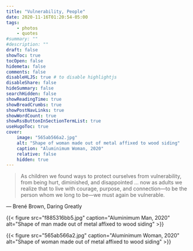 ```yaml
---
title: "Vulnerability, People"
date: 2020-11-16T01:20:54-05:00
tags:
    - photos
    - quotes
#summary: ""
#description: ""
draft: false
showToc: true
tocOpen: false
hidemeta: false
comments: false
disableHLJS: true # to disable highlightjs
disableShare: false
hideSummary: false
searchHidden: false
showReadingTime: true
showBreadCrumbs: true
showPostNavLinks: true
showWordCount: true
showRssButtonInSectionTermList: true
useHugoToc: true
cover:
    image: "565ab566a2.jpg"
    alt: "Shape of woman made out of metal affixed to wood siding"
    caption: "Aluminimum Woman, 2020"
    relative: false
    hidden: true
---
```


> As children we found ways to protect ourselves from vulnerability, from being hurt, diminished, and disappointed … now as adults we realize that to live with courage, purpose, and connection—to be the person whom we long to be—we must again be vulnerable.

— Brené Brown, Daring Greatly

{{< figure src="f885316bb5.jpg" caption="Aluminimum Man, 2020" alt="Shape of man made out of metal affixed to wood siding" >}}

{{< figure src="565ab566a2.jpg" caption="Aluminimum Woman, 2020" alt="Shape of woman made out of metal affixed to wood siding" >}}
